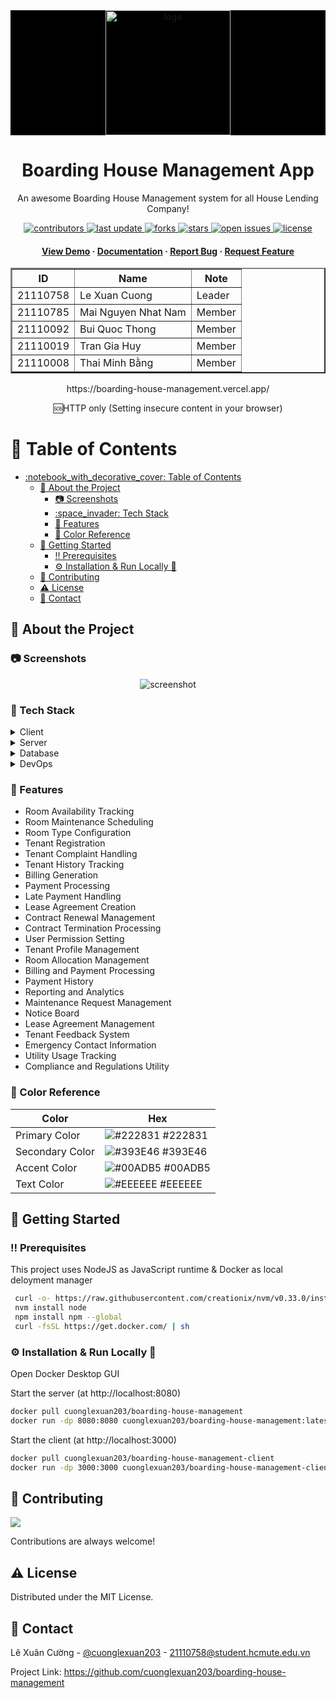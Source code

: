
<!-- ISSUE: Sẽ thay lại link cần thay sau khi repo mở public -->

<div align="center">

<div align="center" style="background-color: black;">
  <img src="https://firebasestorage.googleapis.com/v0/b/hcmute-firebase-gallery.appspot.com/o/logo.png?alt=media&token=f115e3fa-5548-43c4-a80f-55bad588fbfd" alt="logo" width="200" height="auto" />
</div>
  <h1>Boarding House Management App</h1>

<p>
    An awesome Boarding House Management system for all House Lending Company! 
  </p>


<!-- Badges -->
<p>
  <a href="https://github.com/Louis3797/awesome-readme-template/graphs/contributors">
    <img src="https://img.shields.io/github/contributors/cuonglexuan203/sneaker-store-webapp" alt="contributors" />
  </a>
  <a href="">
    <img src="https://img.shields.io/github/last-commit/cuonglexuan203/sneaker-store-webapp" alt="last update" />
  </a>
  <a href="https://github.com/cuonglexuan203/sneaker-store-webapp/network/members">
    <img src="https://img.shields.io/github/forks/cuonglexuan203/sneaker-store-webapp" alt="forks" />
  </a>
  <a href="https://github.com/cuonglexuan203/sneaker-store-webapp/stargazers">
    <img src="https://img.shields.io/github/stars/cuonglexuan203/sneaker-store-webapp" alt="stars" />
  </a>
  <a href="https://github.com/cuonglexuan203/sneaker-store-webapp/issues/">
    <img src="https://img.shields.io/github/issues/cuonglexuan203/sneaker-store-webapp" alt="open issues" />
  </a>
  <a href="https://github.com/cuonglexuan203/sneaker-store-webapp/blob/master/LICENSE">
    <img src="https://img.shields.io/github/license/cuonglexuan203/sneaker-store-webapp.svg" alt="license" />
  </a>
</p>


<h4>
    <a href="">View Demo</a>
  <span> · </span>
    <a href="https://github.com/cuonglexuan203/boarding-house-management/blob/main/readme.md">Documentation</a>
  <span> · </span>
    <a href="https://github.com/cuonglexuan203/boarding-house-management/issues">Report Bug</a>
  <span> · </span>
    <a href="https://github.com/cuonglexuan203/boarding-house-management/issues">Request Feature</a>
  </h4>
</div>

<!-- Members -->
<div align="center">
<table border="2">
        <tr>
            <th>ID</th>
            <th>Name</th>
            <th>Note</th>
        </tr>
        <tr>
            <td>21110758</td>
            <td>Le Xuan Cuong</td>
            <td>Leader</td>
        </tr>
        <tr>
            <td>21110785</td>
            <td>Mai Nguyen Nhat Nam</td>
            <td>Member</td>
        </tr>
        <tr>
            <td>21110092</td>
            <td>Bui Quoc Thong</td>
            <td>Member</td>
        </tr>
        <tr>
            <td>21110019</td>
            <td>Tran Gia Huy</td>
            <td>Member</td>
        </tr>
        <tr>
            <td>21110008</td>
            <td>Thai Minh Bằng</td>
            <td>Member</td>
        </tr>
</table>
<p>https://boarding-house-management.vercel.app/</p>
🆘HTTP only (Setting insecure content in your browser)
<br />
</div>
<!-- Table of Contents -->

# :notebook_with_decorative_cover: Table of Contents

- [:notebook\_with\_decorative\_cover: Table of Contents](#notebook_with_decorative_cover-table-of-contents)
  - [:star2: About the Project](#star2-about-the-project)
    - [:camera: Screenshots](#camera-screenshots)
    - [:space\_invader: Tech Stack](#space_invader-tech-stack)
    - [:dart: Features](#dart-features)
    - [:art: Color Reference](#art-color-reference)
  - [:toolbox: Getting Started](#toolbox-getting-started)
    - [:bangbang: Prerequisites](#bangbang-prerequisites)
    - [⚙️ Installation \&  Run Locally 🏃](#️-installation---run-locally-)
  - [:wave: Contributing](#wave-contributing)
  - [:warning: License](#warning-license)
  - [:handshake: Contact](#handshake-contact)

<!-- About the Project -->

## :star2: About the Project

<!-- Screenshots -->

### :camera: Screenshots

<div align="center"> 
  <img src="https://is1-ssl.mzstatic.com/image/thumb/PurpleSource116/v4/b8/f5/ed/b8f5ed1d-e789-a68a-596b-d68329cd1921/b591dbcf-18b2-4072-b96b-a8518b088ac9_Anh_noi_bat_Lozido_appstore_12.9_inch.jpg/643x0w.jpg" alt="screenshot" />
</div>

<!-- TechStack -->

### :space_invader: Tech Stack

<details>
  <summary>Client</summary>
  <ul>
    <li>
    <a href="https://www.typescriptlang.org/">
    <img alt="typescript" src="https://img.shields.io/badge/Typescript-%231572B6.svg?style=for-the-badge&logo=typescript&logoColor=white">
    </a>
    </li>
    <li>
    <a href="https://tailwindcss.com/docs/installation">
    <img alt="tailwindCSS" src="https://img.shields.io/badge/tailwindcss-%2338B2AC.svg?style=for-the-badge&logo=tailwind-css&logoColor=white">
    </a></li>
    <li><a href="https://nextjs.org/">
    <img alt="nextjs" src="https://img.shields.io/badge/Next-black?style=for-the-badge&logo=next.js&logoColor=white" ></a></li>
    <li><a alt="redux" href="https://redux.js.org/">
    <img alt="redux" src="https://img.shields.io/badge/Redux-%23663399.svg?style=for-the-badge&logo=redux&logoColor=white"></a></li>
  </ul>
</details>

<details>
  <summary>Server</summary>
  <ul>
    <li>
    <a href="https://maven.apache.org/">
    <img alt="maven" src="https://img.shields.io/badge/Apache%20Maven-C71A36?style=for-the-badge&logo=Apache%20Maven&logoColor=white"></img>
    </a></li>
    <li>
    <a href="https://tomcat.apache.org/">
    <img alt="tomcat" src="https://img.shields.io/badge/apache%20tomcat-%23F8DC75.svg?style=for-the-badge&logo=apache-tomcat&logoColor=black"></img>
    </a></li>
      <li>
    <a href="https://hibernate.org/">
    <img alt="hibernate" src="https://img.shields.io/badge/Hibernate-59666C?style=for-the-badge&logo=Hibernate&logoColor=white"></img>
    </a></li>
    <li>
    <a href="">
    <img alt="hibernate" src="https://img.shields.io/badge/spring-boot-%236DB33F.svg?style=for-the-badge&logo=spring&logoColor=white"></img>
    </a></li>
  </ul>
</details>

<details>
<summary>Database</summary>
  <ul>
    <li>
    <a href="https://www.mysql.com/">
    <img alt="mySQL" src="https://img.shields.io/badge/mysql-4479A1.svg?style=for-the-badge&logo=mysql&logoColor=white"></img>
    </a></li>
  </ul>
</details>

<details>
<summary>DevOps</summary>
  <ul>
    <li>
    <a href="">
    <img alt="docker" src="https://img.shields.io/badge/docker-%230db7ed.svg?style=for-the-badge&logo=docker&logoColor=white"></img>
    </a></li>
        <li>
    <a href="">
    <img alt="aws" src="https://img.shields.io/badge/AWS-%23FF9900.svg?style=for-the-badge&logo=amazon-aws&logoColor=white"></img>
    </a></li>
        <li>
    <a href="">
    <img alt="docker" src="https://img.shields.io/badge/vercel-%23000000.svg?style=for-the-badge&logo=vercel&logoColor=white"></img>
    </a></li>
  </ul>
</details>

<!-- Features -->

### :dart: Features
- Room Availability Tracking	
- Room Maintenance Scheduling
- Room Type Configuration
- Tenant Registration
- Tenant Complaint Handling
- Tenant History Tracking
- Billing Generation
- Payment Processing
- Late Payment Handling
- Lease Agreement Creation
- Contract Renewal Management
- Contract Termination Processing
- User Permission Setting
- Tenant Profile Management
- Room Allocation Management
- Billing and Payment Processing
- Payment History
- Reporting and Analytics
- Maintenance Request Management
- Notice Board
- Lease Agreement Management
- Tenant Feedback System
- Emergency Contact Information
- Utility Usage Tracking
- Compliance and Regulations Utility












<!-- Color Reference -->

### :art: Color Reference

| Color           | Hex                                                              |
| --------------- | ---------------------------------------------------------------- |
| Primary Color   | ![#222831](https://via.placeholder.com/10/222831?text=+) #222831 |
| Secondary Color | ![#393E46](https://via.placeholder.com/10/393E46?text=+) #393E46 |
| Accent Color    | ![#00ADB5](https://via.placeholder.com/10/00ADB5?text=+) #00ADB5 |
| Text Color      | ![#EEEEEE](https://via.placeholder.com/10/EEEEEE?text=+) #EEEEEE |

<!-- Getting Started -->

## :toolbox: Getting Started

<!-- Prerequisites -->

### :bangbang: Prerequisites

This project uses NodeJS as JavaScript runtime & Docker as local deloyment manager

```bash
 curl -o- https://raw.githubusercontent.com/creationix/nvm/v0.33.0/install.sh
 nvm install node
 npm install npm --global
 curl -fsSL https://get.docker.com/ | sh
```

<!-- Installation -->

### ⚙️ Installation &  Run Locally 🏃

Open Docker Desktop GUI

Start the server (at http://localhost:8080)

```bash
docker pull cuonglexuan203/boarding-house-management
docker run -dp 8080:8080 cuonglexuan203/boarding-house-management:latest
```

Start the client (at http://localhost:3000)

```bash
docker pull cuonglexuan203/boarding-house-management-client
docker run -dp 3000:3000 cuonglexuan203/boarding-house-management-client:latest
```

<!-- Contributing -->

## :wave: Contributing

<a href="https://github.com/cuonglexuan203/sneaker-store-webapp/graphs/contributors">
  <img src="https://github.com/cuonglexuan203/sneaker-store-webapp/blob/main/client/public/images/logo/contributors.png" />
</a>

Contributions are always welcome!


<!-- License -->

## :warning: License

Distributed under the MIT License.

<!-- Contact -->

## :handshake: Contact

Lê Xuân Cường - [@cuonglexuan203](https://github.com/cuonglexuan203) - 21110758@student.hcmute.edu.vn

Project Link: https://github.com/cuonglexuan203/boarding-house-management

